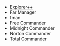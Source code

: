 - [Explorer++](https://github.com/derceg/explorerplusplus)
- Far Manager
- fman
- Free Commander
- Midnight Commander
- Norton Commander
- Total Commander